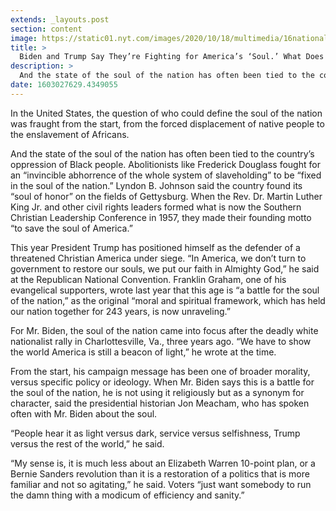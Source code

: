 ```yaml
--- 
extends: _layouts.post 
section: content 
image: https://static01.nyt.com/images/2020/10/18/multimedia/16national-soul/16national-soul-facebookJumbo.jpg 
title: > 
  Biden and Trump Say They’re Fighting for America’s ‘Soul.’ What Does That Mean? 
description: > 
  And the state of the soul of the nation has often been tied to the country’s oppression of Black people.“We have to show the world America is still a beacon of light,” he wrote at the time.From the start, his campaign message has been one of broader morality, versus specific policy or ideology.When Mr. Biden says this is a battle for the soul of the nation, he is not using it religiously but as a synonym for character, said the presidential historian Jon Meacham, who has spoken often with Mr. Biden about the soul.“People hear it as light versus dark, service versus selfishness, Trump versus the rest of the world,” he said. 
date: 1603027629.4349055 
--- 
```

In the United States, the question of who could define the soul of the nation was fraught from the start, from the forced displacement of native people to the enslavement of Africans.

And the state of the soul of the nation has often been tied to the country’s oppression of Black people. Abolitionists like Frederick Douglass fought for an “invincible abhorrence of the whole system of slaveholding” to be “fixed in the soul of the nation.” Lyndon B. Johnson said the country found its “soul of honor” on the fields of Gettysburg. When the Rev. Dr. Martin Luther King Jr. and other civil rights leaders formed what is now the Southern Christian Leadership Conference in 1957, they made their founding motto “to save the soul of America.”

This year President Trump has positioned himself as the defender of a threatened Christian America under siege. “In America, we don’t turn to government to restore our souls, we put our faith in Almighty God,” he said at the Republican National Convention. Franklin Graham, one of his evangelical supporters, wrote last year that this age is “a battle for the soul of the nation,” as the original “moral and spiritual framework, which has held our nation together for 243 years, is now unraveling.”

For Mr. Biden, the soul of the nation came into focus after the deadly white nationalist rally in Charlottesville, Va., three years ago. “We have to show the world America is still a beacon of light,” he wrote at the time.

From the start, his campaign message has been one of broader morality, versus specific policy or ideology. When Mr. Biden says this is a battle for the soul of the nation, he is not using it religiously but as a synonym for character, said the presidential historian Jon Meacham, who has spoken often with Mr. Biden about the soul.

“People hear it as light versus dark, service versus selfishness, Trump versus the rest of the world,” he said.

“My sense is, it is much less about an Elizabeth Warren 10-point plan, or a Bernie Sanders revolution than it is a restoration of a politics that is more familiar and not so agitating,” he said. Voters “just want somebody to run the damn thing with a modicum of efficiency and sanity.”